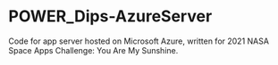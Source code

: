 # POWER_Dips-AzureServer
Code for app server hosted on Microsoft Azure, written for 2021 NASA Space Apps Challenge: You Are My Sunshine.
